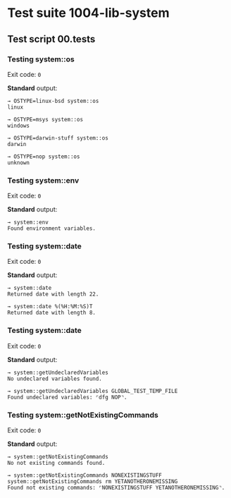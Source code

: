 # Test suite 1004-lib-system

## Test script 00.tests

### Testing system::os

Exit code: `0`

**Standard** output:

```plaintext
→ OSTYPE=linux-bsd system::os
linux

→ OSTYPE=msys system::os
windows

→ OSTYPE=darwin-stuff system::os
darwin

→ OSTYPE=nop system::os
unknown

```

### Testing system::env

Exit code: `0`

**Standard** output:

```plaintext
→ system::env
Found environment variables.
```

### Testing system::date

Exit code: `0`

**Standard** output:

```plaintext
→ system::date
Returned date with length 22.

→ system::date %(%H:%M:%S)T
Returned date with length 8.
```

### Testing system::date

Exit code: `0`

**Standard** output:

```plaintext
→ system::getUndeclaredVariables
No undeclared variables found.

→ system::getUndeclaredVariables GLOBAL_TEST_TEMP_FILE
Found undeclared variables: ⌜dfg NOP⌝.
```

### Testing system::getNotExistingCommands

Exit code: `0`

**Standard** output:

```plaintext
→ system::getNotExistingCommands
No not existing commands found.

→ system::getNotExistingCommands NONEXISTINGSTUFF system::getNotExistingCommands rm YETANOTHERONEMISSING
Found not existing commands: ⌜NONEXISTINGSTUFF YETANOTHERONEMISSING⌝.
```

